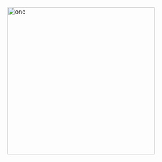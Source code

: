 <img width="344" alt="one" src="https://user-images.githubusercontent.com/49156359/138567947-f35d6b70-b453-4d27-b372-6d8891fa4546.png">
